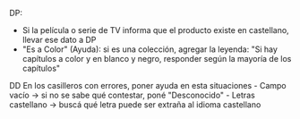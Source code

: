 DP: 
- Si la película o serie de TV informa que el producto existe en castellano, llevar ese dato a DP
- "Es a Color" (Ayuda): si es una colección, agregar la leyenda: "Si hay capítulos a color y en blanco y negro, responder según la mayoría de los capítulos"

DD
En los casilleros con errores, poner ayuda en esta situaciones
	- Campo vacío 		-> si no se sabe qué contestar, poné "Desconocido"
	- Letras castellano	-> buscá qué letra puede ser extraña al idioma castellano